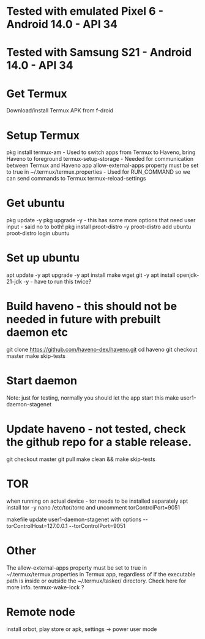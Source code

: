 # Tested with emulated Pixel 6 - Android 14.0 - API 34
# Tested with Samsung S21 - Android 14.0 - API 34

# Get Termux
Download/install Termux APK from f-droid

# Setup Termux
pkg install termux-am - Used to switch apps from Termux to Haveno, bring Haveno to foreground
termux-setup-storage - Needed for communication between Termux and Haveno app
allow-external-apps property must be set to true in ~/.termux/termux.properties - Used for RUN_COMMAND so we can send commands to Termux
termux-reload-settings

# Get ubuntu
pkg update -y
pkg upgrade -y  - this has some more options that need user input - said no to both!
pkg install proot-distro -y
proot-distro add ubuntu
proot-distro login ubuntu

# Set up ubuntu
apt update -y
apt upgrade -y
apt install make wget git -y
apt install openjdk-21-jdk -y  - have to run this twice?

# Build haveno - this should not be needed in future with prebuilt daemon etc
git clone https://github.com/haveno-dex/haveno.git
cd haveno
git checkout master
make skip-tests

# Start daemon
Note: just for testing, normally you should let the app start this
make user1-daemon-stagenet

# Update haveno - not tested, check the github repo for a stable release.
git checkout master
git pull
make clean && make skip-tests

# TOR
when running on actual device - tor needs to be installed separately
apt install tor -y
nano /etc/tor/torrc and uncomment torControlPort=9051

makefile update user1-daemon-stagenet with options
--torControlHost=127.0.0.1
--torControlPort=9051

# Other
The allow-external-apps property must be set to true in ~/.termux/termux.properties in Termux app, regardless of if the executable path is inside or outside the ~/.termux/tasker/ directory. Check here for more info.
termux-wake-lock ?

# Remote node
install orbot, play store or apk,
settings -> power user mode